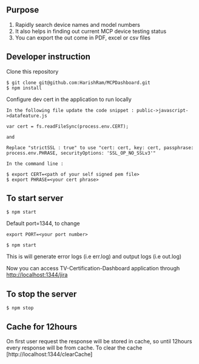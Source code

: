 

## Purpose

1. Rapidly search device names and model numbers
2. It also helps in finding out current MCP device testing status
3. You can export the out come in PDF, excel or csv files


## Developer instruction

 Clone this repository

```
$ git clone git@github.com:HarishRam/MCPDashboard.git
$ npm install
```
 Configure dev cert in the application to run locally

```
In the following file update the code snippet : public->javascript->datafeature.js

var cert = fs.readFileSync(process.env.CERT);

and

Replace "strictSSL : true" to use "cert: cert, key: cert, passphrase: process.env.PHRASE, securityOptions: 'SSL_OP_NO_SSLv3'"

In the command line :

$ export CERT=<path of your self signed pem file>
$ export PHRASE=<your cert phrase>
```

## To start server
```
$ npm start
```

Default port=1344, to change
```
export PORT=<your port number>

$ npm start
```
This is will generate error logs (i.e err.log) and output logs (i.e out.log)

Now you can access TV-Certification-Dashboard application through [http://localhost:1344/jira](http://localhost:1344/jira)


## To stop the server

```
$ npm stop

```

## Cache for 12hours

On first user request the response will be stored in cache, so until 12hours every response will be from cache.
To clear the cache [http://localhost:1344/clearCache]

